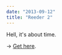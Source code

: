 ```yaml
---
date: "2013-09-12"
title: "Reeder 2"
---
```


Hell, it's about time.

→ [Get here](https://itunes.apple.com/nz/app/reeder-2/id697846300?ls=1&mt=8).
